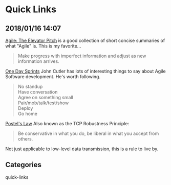 # Quick Links

## 2018/01/16 14:07

[Agile: The Elevator Pitch](http://holub.com/what-is-agile-the-elevator-pitch/) is a good collection of short concise summaries of what "Agile" is. This is my favorite...

> Make progress with imperfect information and adjust as new information arrives.

[One Day Sprints](https://hackernoon.com/one-day-sprints-1ce1f53a08b2) John Cutler has lots of interesting things to say about Agile Software development. He's worth following.

> No standup  
> Have conversation  
> Agree on something small   
> Pair/mob/talk/test/show  
> Deploy   
> Go home  

[Postel's Law](https://tools.ietf.org/html/rfc761#section-2.10) Also known as the TCP Robustness Principle:

> Be conservative in what you do, be liberal in what you accept from others.

Not just applicable to low-level data transmission, this is a rule to live by.


## Categories
quick-links
